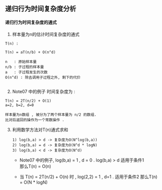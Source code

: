 ## 递归行为时间复杂度分析

#### 递归行为时间复杂度的通式 

1.  样本量为n的估计时间复杂度的通式
```
T(n) : 

T(n) = aT(n/b) + O(n^d)

n   : 原始样本量
n/b : 子过程的样本量
a   : 子过程发生的次数
O(n^d) : 除去调用子过程之外, 剩下的代价


```

2.  Note07 中的例子 时间复杂度为 :
```
T(n) = 2T(n/2) + O(1)
a=2, b=2, d=0

样本量为n数组 , 被分为了两个样本量为 n/2 的数组. 
比对后返回的操作为一个常数操作 . 

```

3.  利用数学方法对T(n)通式求和

    ```
    1) log(b,a) > d -> 复杂度为O(N^log(b,a)) 
    2) log(b,a) = d -> 复杂度为O(N^d * logN) 
    3) log(b,a) < d -> 复杂度为O(N^d)
    ```

    +   Note07 中的例子, log(b,a) = 1 , d = 0 . log(b,a) > d 适用于条件1  
    那么T(n) = O(n)
    
    +   当 T(n) = 2T(n/2) + O(n) 时 , log(2,2) = 1 , d=1 . 适用于条件2
    那么T(n) = O(N * logN)

